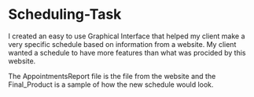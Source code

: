 # Scheduling-Task

I created an easy to use Graphical Interface that helped my client make a very specific schedule based on information from a website. My client wanted a schedule to have more features than what was procided by this website. 

The AppointmentsReport file is the file from the website and the Final_Product is a sample of how the new schedule would look.

